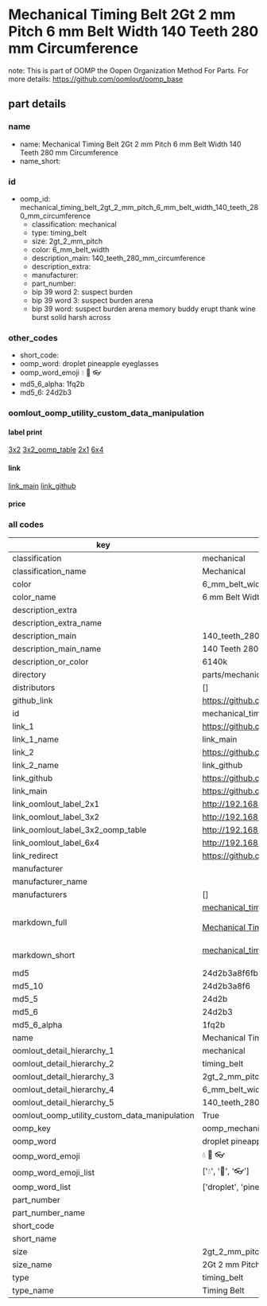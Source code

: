 # Mechanical Timing Belt 2Gt 2 mm Pitch 6 mm Belt Width 140 Teeth 280 mm Circumference  

note: This is part of OOMP the Oopen Organization Method For Parts. For more details: https://github.com/oomlout/oomp_base

##  part details
  







### name
* name: Mechanical Timing Belt 2Gt 2 mm Pitch 6 mm Belt Width 140 Teeth 280 mm Circumference
* name_short: 
### id
* oomp_id: mechanical_timing_belt_2gt_2_mm_pitch_6_mm_belt_width_140_teeth_280_mm_circumference
  * classification: mechanical
  * type: timing_belt
  * size: 2gt_2_mm_pitch
  * color: 6_mm_belt_width
  * description_main: 140_teeth_280_mm_circumference
  * description_extra: 
  * manufacturer: 
  * part_number: 
  * bip 39 word 2: suspect burden
  * bip 39 word 3: suspect burden arena
  * bip 39 word: suspect burden arena memory buddy erupt thank wine burst solid harsh across

### other_codes
* short_code: 
* oomp_word: droplet pineapple eyeglasses
* oomp_word_emoji :droplet: :pineapple: :eyeglasses:
* md5_6_alpha: 1fq2b
* md5_6: 24d2b3






### oomlout_oomp_utility_custom_data_manipulation
#### label print
[3x2](http://192.168.1.245:1112/?label=oomp%201fq2b)
[3x2_oomp_table](http://192.168.1.108:1112/?label=oomp%201fq2b)
[2x1](http://192.168.1.242:1112/?label=oomp%201fq2b)
[6x4](http://192.168.1.55:1112/?label=oomp%201fq2b)    

#### link

[link_main](https://github.com/oomlout/oomlout_oomp_version_1_messy/tree/main/parts/mechanical_timing_belt_2gt_2_mm_pitch_6_mm_belt_width_140_teeth_280_mm_circumference) [link_github](https://github.com/oomlout/oomlout_oomp_version_1_messy/tree/main/parts/mechanical_timing_belt_2gt_2_mm_pitch_6_mm_belt_width_140_teeth_280_mm_circumference)                             

#### price







### all codes 
| key | value |  
| --- | --- |  
| classification | mechanical |  
| classification_name | Mechanical |  
| color | 6_mm_belt_width |  
| color_name | 6 mm Belt Width |  
| description_extra |  |  
| description_extra_name |  |  
| description_main | 140_teeth_280_mm_circumference |  
| description_main_name | 140 Teeth 280 mm Circumference |  
| description_or_color | 6140k |  
| directory | parts/mechanical_timing_belt_2gt_2_mm_pitch_6_mm_belt_width_140_teeth_280_mm_circumference |  
| distributors | [] |  
| github_link | https://github.com/oomlout/oomlout_oomp_part_src/tree/main/parts/mechanical_timing_belt_2gt_2_mm_pitch_6_mm_belt_width_140_teeth_280_mm_circumference |  
| id | mechanical_timing_belt_2gt_2_mm_pitch_6_mm_belt_width_140_teeth_280_mm_circumference |  
| link_1 | https://github.com/oomlout/oomlout_oomp_version_1_messy/tree/main/parts/mechanical_timing_belt_2gt_2_mm_pitch_6_mm_belt_width_140_teeth_280_mm_circumference |  
| link_1_name | link_main |  
| link_2 | https://github.com/oomlout/oomlout_oomp_version_1_messy/tree/main/parts/mechanical_timing_belt_2gt_2_mm_pitch_6_mm_belt_width_140_teeth_280_mm_circumference |  
| link_2_name | link_github |  
| link_github | https://github.com/oomlout/oomlout_oomp_version_1_messy/tree/main/parts/mechanical_timing_belt_2gt_2_mm_pitch_6_mm_belt_width_140_teeth_280_mm_circumference |  
| link_main | https://github.com/oomlout/oomlout_oomp_version_1_messy/tree/main/parts/mechanical_timing_belt_2gt_2_mm_pitch_6_mm_belt_width_140_teeth_280_mm_circumference |  
| link_oomlout_label_2x1 | http://192.168.1.242:1112/?label=oomp%201fq2b |  
| link_oomlout_label_3x2 | http://192.168.1.245:1112/?label=oomp%201fq2b |  
| link_oomlout_label_3x2_oomp_table | http://192.168.1.108:1112/?label=oomp%201fq2b |  
| link_oomlout_label_6x4 | http://192.168.1.55:1112/?label=oomp%201fq2b |  
| link_redirect | https://github.com/oomlout/oomlout_oomp_version_1_messy/tree/main/parts/mechanical_timing_belt_2gt_2_mm_pitch_6_mm_belt_width_140_teeth_280_mm_circumference |  
| manufacturer |  |  
| manufacturer_name |  |  
| manufacturers | [] |  
| markdown_full | [mechanical_timing_belt_2gt_2_mm_pitch_6_mm_belt_width_140_teeth_280_mm_circumference](none)<br>[](none)<br>[Mechanical Timing Belt 2Gt 2 Mm Pitch 6 Mm Belt Width 140 Teeth 280 Mm Circumference](none)<br><br> |  
| markdown_short | [mechanical_timing_belt_2gt_2_mm_pitch_6_mm_belt_width_140_teeth_280_mm_circumference](none)<br><br> |  
| md5 | 24d2b3a8f6fb9bf9338eb8ae16c7a6d6 |  
| md5_10 | 24d2b3a8f6 |  
| md5_5 | 24d2b |  
| md5_6 | 24d2b3 |  
| md5_6_alpha | 1fq2b |  
| name | Mechanical Timing Belt 2Gt 2 mm Pitch 6 mm Belt Width 140 Teeth 280 mm Circumference |  
| oomlout_detail_hierarchy_1 | mechanical |  
| oomlout_detail_hierarchy_2 | timing_belt |  
| oomlout_detail_hierarchy_3 | 2gt_2_mm_pitch |  
| oomlout_detail_hierarchy_4 | 6_mm_belt_width |  
| oomlout_detail_hierarchy_5 | 140_teeth_280_mm_circumference |  
| oomlout_oomp_utility_custom_data_manipulation | True |  
| oomp_key | oomp_mechanical_timing_belt_2gt_2_mm_pitch_6_mm_belt_width_140_teeth_280_mm_circumference |  
| oomp_word | droplet pineapple eyeglasses |  
| oomp_word_emoji | :droplet: :pineapple: :eyeglasses: |  
| oomp_word_emoji_list | [':droplet:', ':pineapple:', ':eyeglasses:'] |  
| oomp_word_list | ['droplet', 'pineapple', 'eyeglasses'] |  
| part_number |  |  
| part_number_name |  |  
| short_code |  |  
| short_name |  |  
| size | 2gt_2_mm_pitch |  
| size_name | 2Gt 2 mm Pitch |  
| type | timing_belt |  
| type_name | Timing Belt |  
